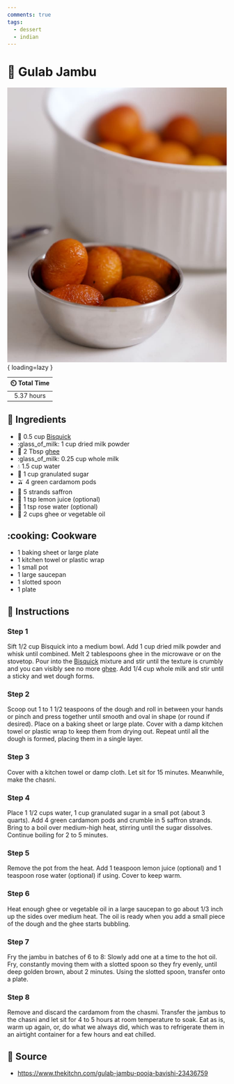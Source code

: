 ```yaml
---
comments: true
tags:
  - dessert
  - indian
---
```

# :doughnut: Gulab Jambu

![Gulab Jambu](../assets/images/gulab-jambu.jpg){ loading=lazy }

| :timer_clock: Total Time |
|:-----------------------: |
| 5.37 hours |

## :salt: Ingredients

- :ear_of_rice: 0.5 cup [Bisquick][2]
- :glass_of_milk: 1 cup dried milk powder
- :butter: 2 Tbsp [ghee][1]
- :glass_of_milk: 0.25 cup whole milk
- :droplet: 1.5 cup water
- :candy: 1 cup granulated sugar
- :olive: 4 green cardamom pods
- :tulip: 5 strands saffron
- :lemon: 1 tsp lemon juice (optional)
- :rose: 1 tsp rose water (optional)
- :butter: 2 cups ghee or vegetable oil

## :cooking: Cookware

- 1 baking sheet or large plate
- 1 kitchen towel or plastic wrap
- 1 small pot
- 1 large saucepan
- 1 slotted spoon
- 1 plate

## :pencil: Instructions

### Step 1

Sift 1/2 cup Bisquick into a medium bowl. Add 1 cup dried milk powder and whisk until combined. Melt 2 tablespoons ghee
in the microwave or on the stovetop. Pour into the [Bisquick][2] mixture and stir until the texture is crumbly and you can
visibly see no more [ghee][1]. Add 1/4 cup whole milk and stir until a sticky and wet dough forms.

### Step 2

Scoop out 1 to 1 1/2 teaspoons of the dough and roll in between your hands or pinch and press together until smooth and
oval in shape (or round if desired). Place on a baking sheet or large plate. Cover with a damp kitchen towel or plastic
wrap to keep them from drying out. Repeat until all the dough is formed, placing them in a single layer.

### Step 3

Cover with a kitchen towel or damp cloth. Let sit for 15 minutes. Meanwhile, make the chasni.

### Step 4

Place 1 1/2 cups water, 1 cup granulated sugar in a small pot (about 3 quarts). Add 4 green cardamom pods and crumble in
5 saffron strands. Bring to a boil over medium-high heat, stirring until the sugar dissolves. Continue boiling for 2 to
5 minutes.

### Step 5

Remove the pot from the heat. Add 1 teaspoon lemon juice (optional) and 1 teaspoon rose water (optional) if using. Cover
to keep warm.

### Step 6

Heat enough ghee or vegetable oil in a large saucepan to go about 1/3 inch up the sides over medium heat. The oil is
ready when you add a small piece of the dough and the ghee starts bubbling.

### Step 7

Fry the jambu in batches of 6 to 8: Slowly add one at a time to the hot oil. Fry, constantly moving them with a slotted
spoon so they fry evenly, until deep golden brown, about 2 minutes. Using the slotted spoon, transfer onto a plate.

### Step 8

Remove and discard the cardamom from the chasmi. Transfer the jambus to the chasni and let sit for 4 to 5 hours at room
temperature to soak. Eat as is, warm up again, or, do what we always did, which was to refrigerate them in an airtight
container for a few hours and eat chilled.

## :link: Source

- <https://www.thekitchn.com/gulab-jambu-pooja-bavishi-23436759>

[1]: <../ingredients/clarified-butter.md>
[2]: <../ingredients/bisquick.md>
